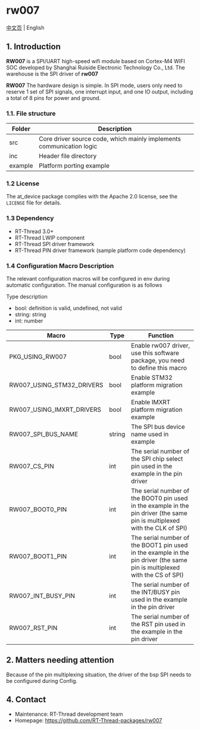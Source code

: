 # rw007

[中文页](README_ZH.md) | English

## 1. Introduction

**RW007** is a SPI/UART high-speed wifi module based on Cortex-M4 WIFI SOC developed by Shanghai Ruiside Electronic Technology Co., Ltd. The warehouse is the SPI driver of **rw007**

**RW007** The hardware design is simple. In SPI mode, users only need to reserve 1 set of SPI signals, one interrupt input, and one IO output, including a total of 8 pins for power and ground.

### 1.1. File structure

| Folder | Description |
| ---- | ---- |
| src | Core driver source code, which mainly implements communication logic |
| inc | Header file directory |
| example | Platform porting example |

### 1.2 License

The at_device package complies with the Apache 2.0 license, see the `LICENSE` file for details.

### 1.3 Dependency

- RT-Thread 3.0+
- RT-Thread LWIP component
- RT-Thread SPI driver framework
- RT-Thread PIN driver framework (sample platform code dependency)

### 1.4 Configuration Macro Description

The relevant configuration macros will be configured in env during automatic configuration. The manual configuration is as follows

Type description

- bool: definition is valid, undefined, not valid
- string: string
- int: number

|Macro|Type|Function|
|--|--|--|
|PKG_USING_RW007|bool|Enable rw007 driver, use this software package, you need to define this macro|
|RW007_USING_STM32_DRIVERS|bool|Enable STM32 platform migration example|
|RW007_USING_IMXRT_DRIVERS|bool|Enable IMXRT platform migration example|
|RW007_SPI_BUS_NAME|string|The SPI bus device name used in example|
|RW007_CS_PIN|int|The serial number of the SPI chip select pin used in the example in the pin driver|
|RW007_BOOT0_PIN|int|The serial number of the BOOT0 pin used in the example in the pin driver (the same pin is multiplexed with the CLK of SPI)|
|RW007_BOOT1_PIN|int|The serial number of the BOOT1 pin used in the example in the pin driver (the same pin is multiplexed with the CS of SPI)|
|RW007_INT_BUSY_PIN|int|The serial number of the INT/BUSY pin used in the example in the pin driver|
|RW007_RST_PIN|int|The serial number of the RST pin used in the example in the pin driver|

## 2. Matters needing attention

Because of the pin multiplexing situation, the driver of the bsp SPI needs to be configured during Config.

## 4. Contact

- Maintenance: RT-Thread development team
- Homepage: https://github.com/RT-Thread-packages/rw007
